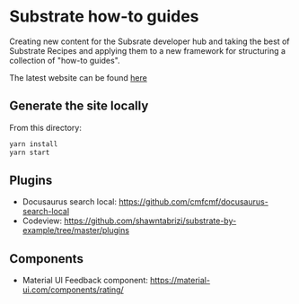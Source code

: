 # Substrate how-to guides

Creating new content for the Subsrate developer hub and taking the best of Substrate Recipes and applying them to a new framework for structuring a collection of "how-to guides".

The latest website can be found [here](https://substrate-developer-hub.github.io/substrate-how-to-guides/)

## Generate the site locally
From this directory:
```bash
yarn install
yarn start
```

## Plugins

- Docusaurus search local: https://github.com/cmfcmf/docusaurus-search-local
- Codeview: https://github.com/shawntabrizi/substrate-by-example/tree/master/plugins

## Components
- Material UI Feedback component: https://material-ui.com/components/rating/ 
